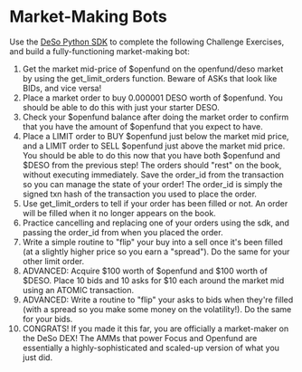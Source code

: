# Market-Making Bots

Use the [DeSo Python SDK](https://github.com/deso-protocol/deso-python-sdk) to complete the following Challenge Exercises, and build a fully-functioning market-making bot:

1. Get the market mid-price of $openfund on the openfund/deso market by using the get\_limit\_orders function. Beware of ASKs that look like BIDs, and vice versa!
2. Place a market order to buy 0.000001 DESO worth of $openfund. You should be able to do this with just your starter DESO.
3. Check your $openfund balance after doing the market order to confirm that you have the amount of $openfund that you expect to have.
4. Place a LIMIT order to BUY $openfund just below the market mid price, and a LIMIT order to SELL $openfund just above the market mid price. You should be able to do this now that you have both $openfund and $DESO from the previous step! The orders should "rest" on the book, without executing immediately. Save the order\_id from the transaction so you can manage the state of your order! The order\_id is simply the signed txn hash of the transaction you used to place the order.
5. Use get\_limit\_orders to tell if your order has been filled or not. An order will be filled when it no longer appears on the book.
6. Practice cancelling and replacing one of your orders using the sdk, and passing the order\_id from when you placed the order.
7. Write a simple routine to "flip" your buy into a sell once it's been filled (at a slightly higher price so you earn a "spread"). Do the same for your other limit order.
8. ADVANCED: Acquire $100 worth of $openfund and $100 worth of $DESO. Place 10 bids and 10 asks for $10 each around the market mid using an ATOMIC transaction.
9. ADVANCED: Write a routine to "flip" your asks to bids when they're filled (with a spread so you make some money on the volatility!). Do the same for your bids.
10. CONGRATS! If you made it this far, you are officially a market-maker on the DeSo DEX! The AMMs that power Focus and Openfund are essentially a highly-sophisticated and scaled-up version of what you just did.
